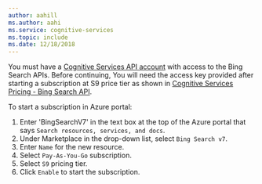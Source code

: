 ```yaml
---
author: aahill
ms.author: aahi
ms.service: cognitive-services
ms.topic: include
ms.date: 12/18/2018
---
```


You must have a [Cognitive Services API account](https://docs.microsoft.com/azure/cognitive-services/cognitive-services-apis-create-account) with access to the Bing Search APIs. Before continuing, You will need the access key provided after starting a subscription at S9 price tier as shown in [Cognitive Services Pricing - Bing Search API](https://azure.microsoft.com/pricing/details/cognitive-services/search-api/). 

To start a subscription in Azure portal:
1. Enter 'BingSearchV7' in the text box at the top of the Azure portal that says `Search resources, services, and docs`.  
2. Under Marketplace in the drop-down list, select `Bing Search v7`.
3. Enter `Name` for the new resource.
4. Select `Pay-As-You-Go` subscription.
5. Select `S9` pricing tier.
6. Click `Enable` to start the subscription.
